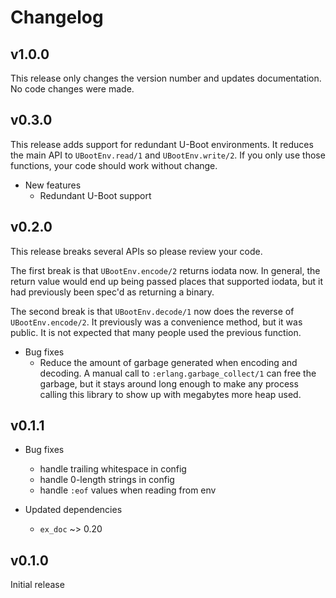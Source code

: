# Changelog

## v1.0.0

This release only changes the version number and updates documentation. No code
changes were made.

## v0.3.0

This release adds support for redundant U-Boot environments. It reduces the main
API to `UBootEnv.read/1` and `UBootEnv.write/2`. If you only use those
functions, your code should work without change.

* New features
  * Redundant U-Boot support

## v0.2.0

This release breaks several APIs so please review your code.

The first break is that `UBootEnv.encode/2` returns iodata now. In general, the
return value would end up being passed places that supported iodata, but it had
previously been spec'd as returning a binary.

The second break is that `UBootEnv.decode/1` now does the reverse of
`UBootEnv.encode/2`. It previously was a convenience method, but it was public.
It is not expected that many people used the previous function.

* Bug fixes
  * Reduce the amount of garbage generated when encoding and decoding. A manual
    call to `:erlang.garbage_collect/1` can free the garbage, but it stays
    around long enough to make any process calling this library to show up with
    megabytes more heap used.

## v0.1.1

* Bug fixes
  * handle trailing whitespace in config
  * handle 0-length strings in config
  * handle `:eof` values when reading from env

* Updated dependencies
  * `ex_doc` ~> 0.20

## v0.1.0

Initial release
